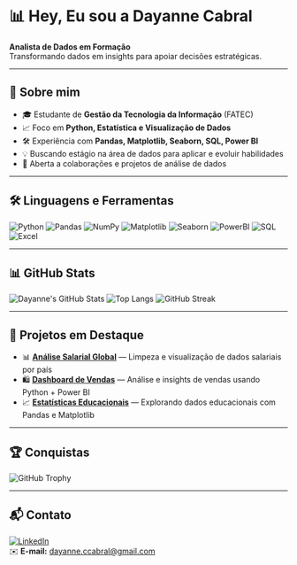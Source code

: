 # 📊 Hey, Eu sou a Dayanne Cabral  

**Analista de Dados em Formação**  
Transformando dados em insights para apoiar decisões estratégicas.  

---

## 🚀 Sobre mim
- 🎓 Estudante de **Gestão da Tecnologia da Informação** (FATEC)
- 📈 Foco em **Python, Estatística e Visualização de Dados**
- 🛠 Experiência com **Pandas, Matplotlib, Seaborn, SQL, Power BI**
- 💡 Buscando estágio na área de dados para aplicar e evoluir habilidades
- 🤝 Aberta a colaborações e projetos de análise de dados

---

## 🛠 Linguagens e Ferramentas
![Python](https://img.shields.io/badge/Python-3776AB?style=for-the-badge&logo=python&logoColor=white)
![Pandas](https://img.shields.io/badge/Pandas-150458?style=for-the-badge&logo=pandas&logoColor=white)
![NumPy](https://img.shields.io/badge/Numpy-013243?style=for-the-badge&logo=numpy&logoColor=white)
![Matplotlib](https://img.shields.io/badge/Matplotlib-00457C?style=for-the-badge&logo=plotly&logoColor=white)
![Seaborn](https://img.shields.io/badge/Seaborn-5A5A5A?style=for-the-badge)
![PowerBI](https://img.shields.io/badge/Power%20BI-F2C811?style=for-the-badge&logo=power-bi&logoColor=black)
![SQL](https://img.shields.io/badge/SQL-336791?style=for-the-badge&logo=postgresql&logoColor=white)
![Excel](https://img.shields.io/badge/Excel-217346?style=for-the-badge&logo=microsoft-excel&logoColor=white)

---

## 📊 GitHub Stats
![Dayanne's GitHub Stats](https://github-readme-stats.vercel.app/api?username=Anne-Day&show_icons=true&theme=tokyonight)
![Top Langs](https://github-readme-stats.vercel.app/api/top-langs/?username=Anne-Day&layout=compact&theme=tokyonight)
![GitHub Streak](https://streak-stats.demolab.com?user=Anne-Day&theme=tokyonight)

---

## 📂 Projetos em Destaque
- 📊 [**Análise Salarial Global**](link-do-repo) — Limpeza e visualização de dados salariais por país  
- 🛍 [**Dashboard de Vendas**](link-do-repo) — Análise e insights de vendas usando Python + Power BI  
- 📈 [**Estatísticas Educacionais**](link-do-repo) — Explorando dados educacionais com Pandas e Matplotlib  

---

## 🏆 Conquistas
![GitHub Trophy](https://github-profile-trophy.vercel.app/?username=Anne-Day&theme=dracula&no-frame=true&margin-w=10)

---

## 📬 Contato
[![LinkedIn](https://img.shields.io/badge/LinkedIn-0077B5?style=for-the-badge&logo=linkedin&logoColor=white)](https://www.linkedin.com/in/dayanne-cabral-6029242a0)  
✉️ **E-mail:** dayanne.ccabral@gmail.com



